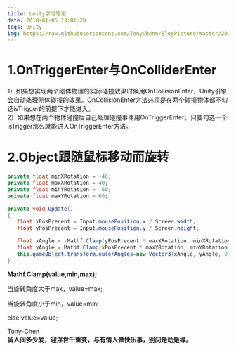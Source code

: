 ```yaml
---
title: Unity学习笔记
date: 2018-01-05 13:01:20
tags: Unity
img: https://raw.githubusercontent.com/TonyChenn/BlogPicture/master/2018/01.05/unity.jpg
---
```


# 1.OnTriggerEnter与OnColliderEnter

1）如果想实现两个刚体物理的实际碰撞效果时候用OnCollisionEnter，Unity引擎会自动处理刚体碰撞的效果。OnCollisionEnter方法必须是在两个碰撞物体都不勾选isTrigger的前提下才能进入。  
2）如果想在两个物体碰撞后自己处理碰撞事件用OnTriggerEnter。只要勾选一个isTrigger那么就能进入OnTriggerEnter方法。


# 2.Object跟随鼠标移动而旋转 
 ```csharp
private float minXRotation = -40;
private float maxXRotation = 40;
private float minYRotation = -60;
private float maxYRotation = 60;

private void Update()
{
    float xPosPrecent = Input.mousePosition.x / Screen.width;
    float yPosPrecent = Input.mousePosition.y / Screen.height;

    float xAngle = -Mathf.Clamp(yPosPrecent * maxXRotation, minXRotation, maxXRotation);
    float yAngle = Mathf.Clamp(xPosPrecent * maxYRotation, minYRotation, maxYRotation);
    this.gameObject.transform.eulerAngles=new Vector3(xAngle, yAngle, 0);
}
```
**Mathf.Clamp(value,min,max);**

当旋转角度大于max，value=max;

当旋转角度小于min，value=min;

else value=value;  


 Tony-Chen   
 **留人间多少爱，迎浮世千重变，与有情人做快乐事，别问是劫是缘。**